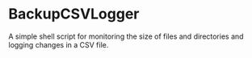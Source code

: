 # BackupCSVLogger
A simple shell script for monitoring the size of files and directories and logging changes in a CSV file.
